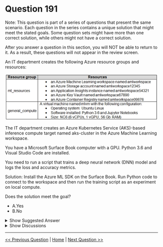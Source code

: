 # Question 191

Note: This question is part of a series of questions that present the same scenario. Each question in the series contains a unique solution that might meet the stated goals. Some question sets might have more than one correct solution, while others might not have a correct solution.

After you answer a question in this section, you will NOT be able to return to it. As a result, these questions will not appear in the review screen.

An IT department creates the following Azure resource groups and resources:

![Question Image](../images/q191_q_0015700001.png)

The IT department creates an Azure Kubernetes Service (AKS)-based inference compute target named aks-cluster in the Azure Machine Learning workspace.

You have a Microsoft Surface Book computer with a GPU. Python 3.6 and Visual Studio Code are installed.

You need to run a script that trains a deep neural network (DNN) model and logs the loss and accuracy metrics.

Solution: Install the Azure ML SDK on the Surface Book. Run Python code to connect to the workspace and then run the training script as an experiment on local compute.

Does the solution meet the goal?

- A.Yes
- B.No

<details>
  <summary>Show Suggested Answer</summary>

<strong>A</strong><br>

</details>

<details>
  <summary>Show Discussions</summary>

<blockquote><p><strong>dev2dev</strong> <code>(Fri 17 Sep 2021 04:44)</code> - <em>Upvotes: 24</em></p><p>we can run locally. anwer is yes</p></blockquote>
<blockquote><p><strong>Manishi_VBA</strong> <code>(Sat 06 Nov 2021 03:21)</code> - <em>Upvotes: 10</em></p><p>The answer should be yes. The local machine does have the capability to run DNN</p></blockquote>
<blockquote><p><strong>f82411e</strong> <code>(Tue 03 Jun 2025 11:46)</code> - <em>Upvotes: 1</em></p><p>la respuesta es no</p></blockquote>
<blockquote><p><strong>evangelist</strong> <code>(Mon 02 Dec 2024 11:15)</code> - <em>Upvotes: 1</em></p><p>answer is A, yes, AKS is used as inference compute target, inference means hosting and deploying the model not training the model</p></blockquote>
<blockquote><p><strong>sl_mslconsulting</strong> <code>(Sun 17 Nov 2024 03:00)</code> - <em>Upvotes: 1</em></p><p>Even the doc says you can use Local computer as a training target, but I can&#x27;t find any detailed steps to do this. Besides, it will still be unmanaged compute and I doubt you can log the metrics that can be utilized to improve the performance of the model.</p></blockquote>
<blockquote><p><strong>sl_mslconsulting</strong> <code>(Sun 17 Nov 2024 03:04)</code> - <em>Upvotes: 1</em></p><p>ChatGPT said I was wrong. The answer should be A.</p></blockquote>
<blockquote><p><strong>PI_Team</strong> <code>(Sat 27 Jan 2024 12:28)</code> - <em>Upvotes: 1</em></p><p>The question only asks about running a script that trains a DNN model and logs the loss and accuracy metrics. In that case, the solution does meet the goal. Installing the Azure ML SDK on the Surface Book and running the training script as an experiment on local compute would allow you to train a DNN model and log the loss and accuracy metrics.

SaM</p></blockquote>

<blockquote><p><strong>krishna1818</strong> <code>(Wed 29 Nov 2023 11:07)</code> - <em>Upvotes: 2</em></p><p>yes we can run the DNN locally</p></blockquote>
<blockquote><p><strong>Yuriy_Ch</strong> <code>(Fri 08 Sep 2023 11:15)</code> - <em>Upvotes: 2</em></p><p>Exactly this question was on exam 07/March/2023</p></blockquote>
<blockquote><p><strong>ahson0124</strong> <code>(Tue 15 Aug 2023 12:42)</code> - <em>Upvotes: 3</em></p><p>In exam on 2023-02-15</p></blockquote>
<blockquote><p><strong>slcheng</strong> <code>(Thu 27 Apr 2023 11:57)</code> - <em>Upvotes: 1</em></p><p>Ans : A</p></blockquote>
<blockquote><p><strong>majma</strong> <code>(Wed 30 Nov 2022 14:52)</code> - <em>Upvotes: 1</em></p><p>if we should log the metrics into the workspace then answer is correct</p></blockquote>
<blockquote><p><strong>ning</strong> <code>(Fri 18 Nov 2022 13:45)</code> - <em>Upvotes: 2</em></p><p>This question is so poorly written ...
Can we run local DNN, yes, we can ...
Does that use the VM listed, no it is not ...
As question is asking for whether we can run ...
So I will vote for YES</p></blockquote>
<blockquote><p><strong>JoshuaXu</strong> <code>(Fri 06 May 2022 21:46)</code> - <em>Upvotes: 3</em></p><p>on 6 Nov 2021, the answer should be &quot;yes&quot;</p></blockquote>
<blockquote><p><strong>hargur</strong> <code>(Wed 20 Apr 2022 09:43)</code> - <em>Upvotes: 1</em></p><p>on 19Oct2021</p></blockquote>
<blockquote><p><strong>kail85</strong> <code>(Tue 28 Dec 2021 10:21)</code> - <em>Upvotes: 3</em></p><p>No indication if cudatoolkit is installed. Just have python and gpu is not enough to run dnn.</p></blockquote>
<blockquote><p><strong>lewitt</strong> <code>(Wed 15 Mar 2023 12:51)</code> - <em>Upvotes: 2</em></p><p>technically you don&#x27;t even need a GPU to run a DNN. Its just faster with one, but having python and a cpu is enough to run a DNN in normal cases.</p></blockquote>
<blockquote><p><strong>treadst0ne</strong> <code>(Mon 20 Dec 2021 19:46)</code> - <em>Upvotes: 4</em></p><p>The answer should be YES, you can log metrics running locally without attaching the computer.
The only case to attach your computer, is to make it available as a ComputeTarget when running experiments.</p></blockquote>
<blockquote><p><strong>chaudha4</strong> <code>(Thu 04 Nov 2021 17:42)</code> - <em>Upvotes: 4</em></p><p>The answer is Yes. The surface book has a GPU and even though there is no mention of RAM, it seems like the surface book is capable of training a DNN model.</p></blockquote>

</details>

---

[<< Previous Question](question_190.md) | [Home](../index.md) | [Next Question >>](question_192.md)
